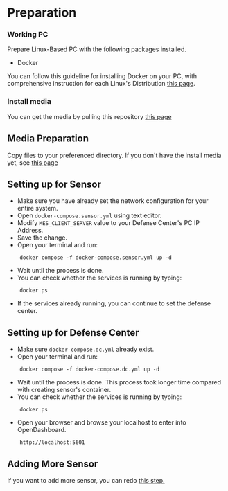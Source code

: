 # Preparation

### Working PC

Prepare Linux-Based PC with the following packages installed.

- Docker

You can follow this guideline for installing Docker on your PC, with comprehensive instruction for each Linux's Distribution [this page](https://docs.docker.com/engine/install/).

### Install media

You can get the media by pulling this repository [this page](https://github.com/fadhilyori/me2-deploy.git)

## Media Preparation

Copy files to your preferenced directory. If you don't have the install media yet, see [this page](https://github.com/fadhilyori/me2-deploy.git)

## Setting up for Sensor

- Make sure you have already set the network configuration for your entire system.
- Open `docker-compose.sensor.yml` using text editor.
- Modify `MES_CLIENT_SERVER` value to your Defense Center's PC IP Address.
- Save the change.
- Open your terminal and run:

```
    docker compose -f docker-compose.sensor.yml up -d
```

- Wait until the process is done.
- You can check whether the services is running by typing:

```
    docker ps
```

- If the services already running, you can continue to set the defense center.

## Setting up for Defense Center

- Make sure `docker-compose.dc.yml` already exist.
- Open your terminal and run:

```
    docker compose -f docker-compose.dc.yml up -d
```

- Wait until the process is done. This process took longer time compared with creating sensor's container.
- You can check whether the services is running by typing:

```
    docker ps
```

- Open your browser and browse your localhost to enter into OpenDashboard.

```
    http://localhost:5601
```

## Adding More Sensor

If you want to add more sensor, you can redo [this step.](Installation-and-Configuration#setting-up-for-sensor)
